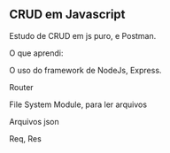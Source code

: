  CRUD em Javascript  
 --


Estudo de CRUD em js puro, e Postman.

O que aprendi:

O uso do framework de NodeJs, Express.

Router

File System Module, para ler arquivos   



Arquivos json

Req, Res